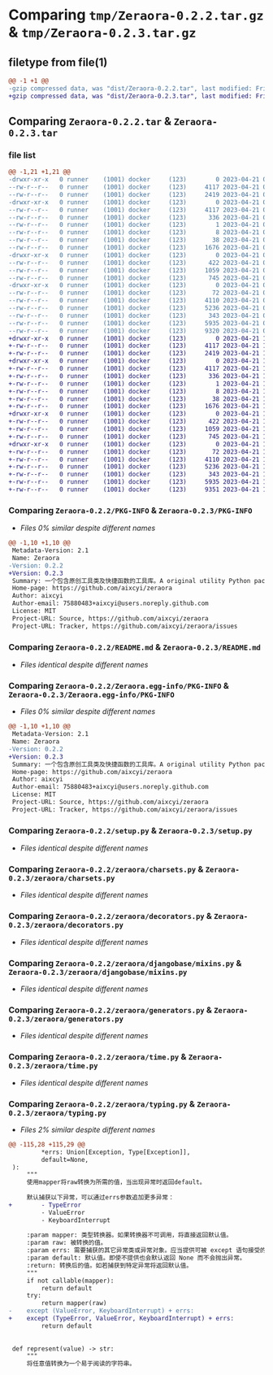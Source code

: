 # Comparing `tmp/Zeraora-0.2.2.tar.gz` & `tmp/Zeraora-0.2.3.tar.gz`

## filetype from file(1)

```diff
@@ -1 +1 @@
-gzip compressed data, was "dist/Zeraora-0.2.2.tar", last modified: Fri Apr 21 08:01:18 2023, max compression
+gzip compressed data, was "dist/Zeraora-0.2.3.tar", last modified: Fri Apr 21 10:09:37 2023, max compression
```

## Comparing `Zeraora-0.2.2.tar` & `Zeraora-0.2.3.tar`

### file list

```diff
@@ -1,21 +1,21 @@
-drwxr-xr-x   0 runner    (1001) docker     (123)        0 2023-04-21 08:01:18.000000 Zeraora-0.2.2/
--rw-r--r--   0 runner    (1001) docker     (123)     4117 2023-04-21 08:01:18.000000 Zeraora-0.2.2/PKG-INFO
--rw-r--r--   0 runner    (1001) docker     (123)     2419 2023-04-21 08:01:04.000000 Zeraora-0.2.2/README.md
-drwxr-xr-x   0 runner    (1001) docker     (123)        0 2023-04-21 08:01:18.000000 Zeraora-0.2.2/Zeraora.egg-info/
--rw-r--r--   0 runner    (1001) docker     (123)     4117 2023-04-21 08:01:18.000000 Zeraora-0.2.2/Zeraora.egg-info/PKG-INFO
--rw-r--r--   0 runner    (1001) docker     (123)      336 2023-04-21 08:01:18.000000 Zeraora-0.2.2/Zeraora.egg-info/SOURCES.txt
--rw-r--r--   0 runner    (1001) docker     (123)        1 2023-04-21 08:01:18.000000 Zeraora-0.2.2/Zeraora.egg-info/dependency_links.txt
--rw-r--r--   0 runner    (1001) docker     (123)        8 2023-04-21 08:01:18.000000 Zeraora-0.2.2/Zeraora.egg-info/top_level.txt
--rw-r--r--   0 runner    (1001) docker     (123)       38 2023-04-21 08:01:18.000000 Zeraora-0.2.2/setup.cfg
--rw-r--r--   0 runner    (1001) docker     (123)     1676 2023-04-21 08:01:04.000000 Zeraora-0.2.2/setup.py
-drwxr-xr-x   0 runner    (1001) docker     (123)        0 2023-04-21 08:01:18.000000 Zeraora-0.2.2/zeraora/
--rw-r--r--   0 runner    (1001) docker     (123)      422 2023-04-21 08:01:04.000000 Zeraora-0.2.2/zeraora/__init__.py
--rw-r--r--   0 runner    (1001) docker     (123)     1059 2023-04-21 08:01:04.000000 Zeraora-0.2.2/zeraora/charsets.py
--rw-r--r--   0 runner    (1001) docker     (123)      745 2023-04-21 08:01:04.000000 Zeraora-0.2.2/zeraora/decorators.py
-drwxr-xr-x   0 runner    (1001) docker     (123)        0 2023-04-21 08:01:18.000000 Zeraora-0.2.2/zeraora/djangobase/
--rw-r--r--   0 runner    (1001) docker     (123)       72 2023-04-21 08:01:04.000000 Zeraora-0.2.2/zeraora/djangobase/__init__.py
--rw-r--r--   0 runner    (1001) docker     (123)     4110 2023-04-21 08:01:04.000000 Zeraora-0.2.2/zeraora/djangobase/mixins.py
--rw-r--r--   0 runner    (1001) docker     (123)     5236 2023-04-21 08:01:04.000000 Zeraora-0.2.2/zeraora/generators.py
--rw-r--r--   0 runner    (1001) docker     (123)      343 2023-04-21 08:01:04.000000 Zeraora-0.2.2/zeraora/math.py
--rw-r--r--   0 runner    (1001) docker     (123)     5935 2023-04-21 08:01:04.000000 Zeraora-0.2.2/zeraora/time.py
--rw-r--r--   0 runner    (1001) docker     (123)     9320 2023-04-21 08:01:04.000000 Zeraora-0.2.2/zeraora/typing.py
+drwxr-xr-x   0 runner    (1001) docker     (123)        0 2023-04-21 10:09:37.000000 Zeraora-0.2.3/
+-rw-r--r--   0 runner    (1001) docker     (123)     4117 2023-04-21 10:09:37.000000 Zeraora-0.2.3/PKG-INFO
+-rw-r--r--   0 runner    (1001) docker     (123)     2419 2023-04-21 10:09:26.000000 Zeraora-0.2.3/README.md
+drwxr-xr-x   0 runner    (1001) docker     (123)        0 2023-04-21 10:09:37.000000 Zeraora-0.2.3/Zeraora.egg-info/
+-rw-r--r--   0 runner    (1001) docker     (123)     4117 2023-04-21 10:09:36.000000 Zeraora-0.2.3/Zeraora.egg-info/PKG-INFO
+-rw-r--r--   0 runner    (1001) docker     (123)      336 2023-04-21 10:09:37.000000 Zeraora-0.2.3/Zeraora.egg-info/SOURCES.txt
+-rw-r--r--   0 runner    (1001) docker     (123)        1 2023-04-21 10:09:36.000000 Zeraora-0.2.3/Zeraora.egg-info/dependency_links.txt
+-rw-r--r--   0 runner    (1001) docker     (123)        8 2023-04-21 10:09:36.000000 Zeraora-0.2.3/Zeraora.egg-info/top_level.txt
+-rw-r--r--   0 runner    (1001) docker     (123)       38 2023-04-21 10:09:37.000000 Zeraora-0.2.3/setup.cfg
+-rw-r--r--   0 runner    (1001) docker     (123)     1676 2023-04-21 10:09:26.000000 Zeraora-0.2.3/setup.py
+drwxr-xr-x   0 runner    (1001) docker     (123)        0 2023-04-21 10:09:37.000000 Zeraora-0.2.3/zeraora/
+-rw-r--r--   0 runner    (1001) docker     (123)      422 2023-04-21 10:09:26.000000 Zeraora-0.2.3/zeraora/__init__.py
+-rw-r--r--   0 runner    (1001) docker     (123)     1059 2023-04-21 10:09:26.000000 Zeraora-0.2.3/zeraora/charsets.py
+-rw-r--r--   0 runner    (1001) docker     (123)      745 2023-04-21 10:09:26.000000 Zeraora-0.2.3/zeraora/decorators.py
+drwxr-xr-x   0 runner    (1001) docker     (123)        0 2023-04-21 10:09:37.000000 Zeraora-0.2.3/zeraora/djangobase/
+-rw-r--r--   0 runner    (1001) docker     (123)       72 2023-04-21 10:09:26.000000 Zeraora-0.2.3/zeraora/djangobase/__init__.py
+-rw-r--r--   0 runner    (1001) docker     (123)     4110 2023-04-21 10:09:26.000000 Zeraora-0.2.3/zeraora/djangobase/mixins.py
+-rw-r--r--   0 runner    (1001) docker     (123)     5236 2023-04-21 10:09:26.000000 Zeraora-0.2.3/zeraora/generators.py
+-rw-r--r--   0 runner    (1001) docker     (123)      343 2023-04-21 10:09:26.000000 Zeraora-0.2.3/zeraora/math.py
+-rw-r--r--   0 runner    (1001) docker     (123)     5935 2023-04-21 10:09:26.000000 Zeraora-0.2.3/zeraora/time.py
+-rw-r--r--   0 runner    (1001) docker     (123)     9351 2023-04-21 10:09:26.000000 Zeraora-0.2.3/zeraora/typing.py
```

### Comparing `Zeraora-0.2.2/PKG-INFO` & `Zeraora-0.2.3/PKG-INFO`

 * *Files 0% similar despite different names*

```diff
@@ -1,10 +1,10 @@
 Metadata-Version: 2.1
 Name: Zeraora
-Version: 0.2.2
+Version: 0.2.3
 Summary: 一个包含原创工具类及快捷函数的工具库。A original utility Python package.
 Home-page: https://github.com/aixcyi/zeraora
 Author: aixcyi
 Author-email: 75880483+aixcyi@users.noreply.github.com
 License: MIT
 Project-URL: Source, https://github.com/aixcyi/zeraora
 Project-URL: Tracker, https://github.com/aixcyi/zeraora/issues
```

### Comparing `Zeraora-0.2.2/README.md` & `Zeraora-0.2.3/README.md`

 * *Files identical despite different names*

### Comparing `Zeraora-0.2.2/Zeraora.egg-info/PKG-INFO` & `Zeraora-0.2.3/Zeraora.egg-info/PKG-INFO`

 * *Files 0% similar despite different names*

```diff
@@ -1,10 +1,10 @@
 Metadata-Version: 2.1
 Name: Zeraora
-Version: 0.2.2
+Version: 0.2.3
 Summary: 一个包含原创工具类及快捷函数的工具库。A original utility Python package.
 Home-page: https://github.com/aixcyi/zeraora
 Author: aixcyi
 Author-email: 75880483+aixcyi@users.noreply.github.com
 License: MIT
 Project-URL: Source, https://github.com/aixcyi/zeraora
 Project-URL: Tracker, https://github.com/aixcyi/zeraora/issues
```

### Comparing `Zeraora-0.2.2/setup.py` & `Zeraora-0.2.3/setup.py`

 * *Files identical despite different names*

### Comparing `Zeraora-0.2.2/zeraora/charsets.py` & `Zeraora-0.2.3/zeraora/charsets.py`

 * *Files identical despite different names*

### Comparing `Zeraora-0.2.2/zeraora/decorators.py` & `Zeraora-0.2.3/zeraora/decorators.py`

 * *Files identical despite different names*

### Comparing `Zeraora-0.2.2/zeraora/djangobase/mixins.py` & `Zeraora-0.2.3/zeraora/djangobase/mixins.py`

 * *Files identical despite different names*

### Comparing `Zeraora-0.2.2/zeraora/generators.py` & `Zeraora-0.2.3/zeraora/generators.py`

 * *Files identical despite different names*

### Comparing `Zeraora-0.2.2/zeraora/time.py` & `Zeraora-0.2.3/zeraora/time.py`

 * *Files identical despite different names*

### Comparing `Zeraora-0.2.2/zeraora/typing.py` & `Zeraora-0.2.3/zeraora/typing.py`

 * *Files 2% similar despite different names*

```diff
@@ -115,28 +115,29 @@
         *errs: Union[Exception, Type[Exception]],
         default=None,
 ):
     """
     使用mapper将raw转换为所需的值，当出现异常时返回default。
 
     默认捕获以下异常，可以通过errs参数追加更多异常：
+        - TypeError
         - ValueError
         - KeyboardInterrupt
 
     :param mapper: 类型转换器。如果转换器不可调用，将直接返回默认值。
     :param raw: 被转换的值。
     :param errs: 需要捕获的其它异常类或异常对象。应当提供可被 except 语句接受的值。
     :param default: 默认值。即使不提供也会默认返回 None 而不会抛出异常。
     :return: 转换后的值。如若捕获到特定异常将返回默认值。
     """
     if not callable(mapper):
         return default
     try:
         return mapper(raw)
-    except (ValueError, KeyboardInterrupt) + errs:
+    except (TypeError, ValueError, KeyboardInterrupt) + errs:
         return default
 
 
 def represent(value) -> str:
     """
     将任意值转换为一个易于阅读的字符串。
```

